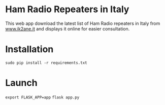 # Ham Radio Repeaters in Italy

This web app download the latest list of Ham Radio repeaters in Italy from www.ik2ane.it and displays it online for easier consultation.

# Installation

`sudo pip install -r requirements.txt`

# Launch

`export FLASK_APP=app`
`flask app.py`
